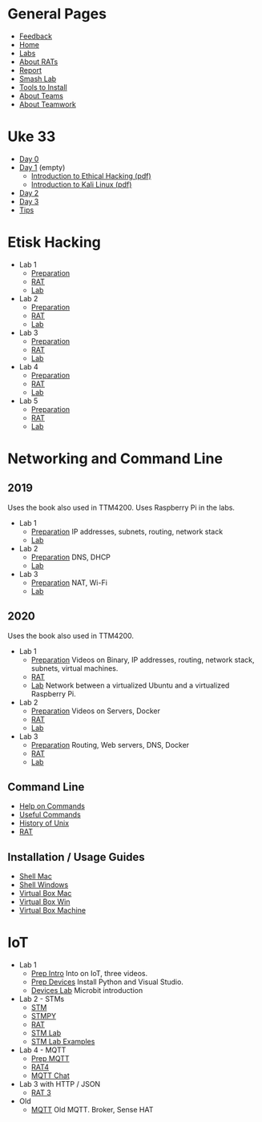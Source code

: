 # General Pages

* [Feedback](feedback.html)
* [Home](index.html)
* [Labs](labs.html)
* [About RATs](learning-rats.html)
* [Report](reports.html)
* [Smash Lab](smash.html)
* [Tools to Install](tools.html)
* [About Teams](teams.html)
* [About Teamwork](working-in-teams.html)


# Uke 33

* [Day 0](day0-2021.html)
* [Day 1](day1-2021.html) (empty)
  * [Introduction to Ethical Hacking (pdf)](material/TTM4175-2021-L01-Introduction_to_ethical_hacking.pdf)
  * [Introduction to Kali Linux (pdf)](material/TTM4175-2021-L01-Introduction_to_Kali_linux.pdf)
* [Day 2](day2-2021.html)
* [Day 3](day3-2021.html)
* [Tips](tips.html)


# Etisk Hacking

* Lab 1
  * [Preparation](prep-security-1-2021.html)
  * [RAT](rat-security-1-2021.html)
  * [Lab](security-1-2021.html)
* Lab 2
  * [Preparation](prep-security-2-2021.html)
  * [RAT](rat-security-2-2021.html)
  * [Lab](security-2-2021.html)
* Lab 3
  * [Preparation](prep-security-3-2021.html)
  * [RAT](rat-security-3-2021.html)
  * [Lab](security-3-2021.html)
* Lab 4
  * [Preparation](prep-security-4-2021.html)
  * [RAT](rat-security-4-2021.html)
  * [Lab](security-4-2021.html)
* Lab 5
  * [Preparation](prep-security-5-2021.html)
  * [RAT](rat-security-5-2021.html)
  * [Lab](security-5-2021.html)



# Networking and Command Line

## 2019

Uses the book also used in TTM4200. Uses Raspberry Pi in the labs.

* Lab 1
  * [Preparation](prep-networking-1.html) IP addresses, subnets, routing, network stack
  * [Lab](networking-1.html)
* Lab 2
  * [Preparation](prep-networking-2.html) DNS, DHCP
  * [Lab](networking-2.html)
* Lab 3
  * [Preparation](prep-networking-3.html) NAT, Wi-Fi
  * [Lab](networking-3.html)


## 2020

Uses the book also used in TTM4200.

* Lab 1
  * [Preparation](prep-networking-1-2020.html) Videos on Binary, IP addresses, routing, network stack, subnets, virtual machines.
  * [RAT](rat-networking-1.html)
  * [Lab](networking-1-2020.html) Network between a virtualized Ubuntu and a virtualized Raspberry Pi.
* Lab 2
  * [Preparation](prep-networking-2-2020.html) Videos on Servers, Docker
  * [RAT](rat-networking-2.html)
  * [Lab](networking-2-2020.html)
* Lab 3
  * [Preparation](prep-networking-3-2020.html) Routing, Web servers, DNS, Docker
  * [RAT](rat-networking-3.html)
  * [Lab](networking-3-2020.html)



## Command Line

* [Help on Commands](commands-help.html)
* [Useful Commands](commands.html)
* [History of Unix](computer-history.html)
* [RAT](rat0.html)


## Installation / Usage Guides

* [Shell Mac](shell-mac.html)
* [Shell Windows](shell-win.html)
* [Virtual Box Mac](virtual-box-mac.html)
* [Virtual Box Win](virtual-box-win.html)
* [Virtual Box Machine](virtual-machine.html)



# IoT

* Lab 1
  * [Prep Intro](prep-iot-intro.html) Into on IoT, three videos.
  * [Prep Devices](prep-iot-devices.html) Install Python and Visual Studio.
  * [Devices Lab](iot-devices-2021.html) Microbit introduction
* Lab 2 - STMs
  * [STM](prep-iot-stm.html)
  * [STMPY](prep-iot-stmpy.html)
  * [RAT](rat-iot-2.html)
  * [STM Lab](iot-stm-2021.html)
  * [STM Lab Examples](iot-stm-examples.html)
* Lab 4 - MQTT
  * [Prep MQTT](prep-iot-mqtt.html)
  * [RAT4](rat-iot-4.html)
  * [MQTT Chat](iot-mqtt-chat.html)
* Lab 3 with HTTP / JSON
  * [RAT 3](rat-iot-3.html)
* Old
  * [MQTT](iot-mqtt.html) Old MQTT. Broker, Sense HAT

